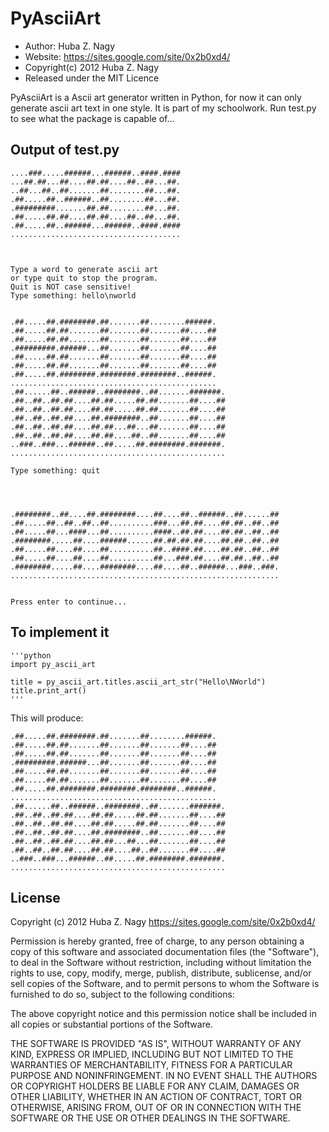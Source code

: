 PyAsciiArt
==========

* Author: Huba Z. Nagy 
* Website: https://sites.google.com/site/0x2b0xd4/
* Copyright(c) 2012 Huba Z. Nagy
* Released under the MIT Licence

PyAsciiArt is a Ascii art generator written in Python, for now it can only 
generate ascii art text in one style. It is part of my schoolwork. Run test.py
to see what the package is capable of...

Output of test.py
-----------------
	
	....###.....######...######..####.####
	...##.##...##....##.##....##..##...##.
	..##...##..##.......##........##...##.
	.##.....##..######..##........##...##.
	.#########.......##.##........##...##.
	.##.....##.##....##.##....##..##...##.
	.##.....##..######...######..####.####
	......................................



	Type a word to generate ascii art
	or type quit to stop the program.
	Quit is NOT case sensitive!
	Type something: hello\nworld


	.##.....##.########.##.......##........######.
	.##.....##.##.......##.......##.......##....##
	.##.....##.##.......##.......##.......##....##
	.#########.######...##.......##.......##....##
	.##.....##.##.......##.......##.......##....##
	.##.....##.##.......##.......##.......##....##
	.##.....##.########.########.########..######.
	..............................................
	.##......##..######..########..##.......#######.
	.##..##..##.##....##.##.....##.##.......##....##
	.##..##..##.##....##.##.....##.##.......##....##
	.##..##..##.##....##.########..##.......##....##
	.##..##..##.##....##.##...##...##.......##....##
	.##..##..##.##....##.##....##..##.......##....##
	..###..###...######..##.....##.########.#######.
	................................................

	Type something: quit




	.########..##....##.########....##....##..######..##......##
	.##.....##..##..##..##..........###...##.##....##.##..##..##
	.##.....##...####...##..........####..##.##....##.##..##..##
	.########.....##....######......##.##.##.##....##.##..##..##
	.##.....##....##....##..........##..####.##....##.##..##..##
	.##.....##....##....##..........##...###.##....##.##..##..##
	.########.....##....########....##....##..######...###..###.
	............................................................


	Press enter to continue...
	
To implement it
---------------

	'''python
	import py_ascii_art

	title = py_ascii_art.titles.ascii_art_str("Hello\NWorld")
	title.print_art()
	'''

This will produce:

	.##.....##.########.##.......##........######.
	.##.....##.##.......##.......##.......##....##
	.##.....##.##.......##.......##.......##....##
	.#########.######...##.......##.......##....##
	.##.....##.##.......##.......##.......##....##
	.##.....##.##.......##.......##.......##....##
	.##.....##.########.########.########..######.
	..............................................
	.##......##..######..########..##.......#######.
	.##..##..##.##....##.##.....##.##.......##....##
	.##..##..##.##....##.##.....##.##.......##....##
	.##..##..##.##....##.########..##.......##....##
	.##..##..##.##....##.##...##...##.......##....##
	.##..##..##.##....##.##....##..##.......##....##
	..###..###...######..##.....##.########.#######.
	................................................



License
-------

Copyright (c) 2012 Huba Z. Nagy <https://sites.google.com/site/0x2b0xd4/>

Permission is hereby granted, free of charge, to any person obtaining a copy
of this software and associated documentation files (the "Software"), to deal
in the Software without restriction, including without limitation the rights
to use, copy, modify, merge, publish, distribute, sublicense, and/or sell
copies of the Software, and to permit persons to whom the Software is
furnished to do so, subject to the following conditions:

The above copyright notice and this permission notice shall be included in
all copies or substantial portions of the Software.

THE SOFTWARE IS PROVIDED "AS IS", WITHOUT WARRANTY OF ANY KIND, EXPRESS OR
IMPLIED, INCLUDING BUT NOT LIMITED TO THE WARRANTIES OF MERCHANTABILITY,
FITNESS FOR A PARTICULAR PURPOSE AND NONINFRINGEMENT. IN NO EVENT SHALL THE
AUTHORS OR COPYRIGHT HOLDERS BE LIABLE FOR ANY CLAIM, DAMAGES OR OTHER
LIABILITY, WHETHER IN AN ACTION OF CONTRACT, TORT OR OTHERWISE, ARISING FROM,
OUT OF OR IN CONNECTION WITH THE SOFTWARE OR THE USE OR OTHER DEALINGS IN
THE SOFTWARE.